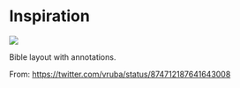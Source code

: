 # Inspiration

![](https://db-feed.s3.amazonaws.com/legacy/DCNNNowWAAQjikv.jpg)

Bible layout with annotations.

From: https://twitter.com/vruba/status/874712187641643008